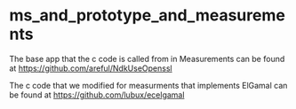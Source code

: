 # ms_and_prototype_and_measurements

The base app that the c code is called from in Measurements can be found at https://github.com/areful/NdkUseOpenssl

The c code that we modified for measurments that implements ElGamal can be found at https://github.com/lubux/ecelgamal


